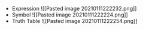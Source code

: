 - Expression
	![[Pasted image 20210111222232.png]]
- Symbol
	![[Pasted image 20210111222224.png]]
- Truth Table
	![[Pasted image 20210111222254.png]]